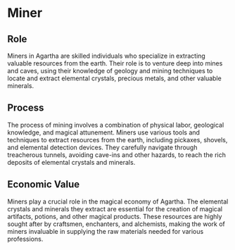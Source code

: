 # Miner

## Role
Miners in Agartha are skilled individuals who specialize in extracting valuable resources from the earth. Their role is to venture deep into mines and caves, using their knowledge of geology and mining techniques to locate and extract elemental crystals, precious metals, and other valuable minerals.

## Process
The process of mining involves a combination of physical labor, geological knowledge, and magical attunement. Miners use various tools and techniques to extract resources from the earth, including pickaxes, shovels, and elemental detection devices. They carefully navigate through treacherous tunnels, avoiding cave-ins and other hazards, to reach the rich deposits of elemental crystals and minerals.

## Economic Value
Miners play a crucial role in the magical economy of Agartha. The elemental crystals and minerals they extract are essential for the creation of magical artifacts, potions, and other magical products. These resources are highly sought after by craftsmen, enchanters, and alchemists, making the work of miners invaluable in supplying the raw materials needed for various professions.
